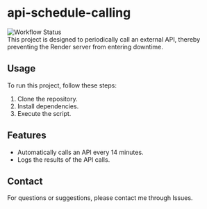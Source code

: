 # api-schedule-calling
![Workflow Status](https://github.com/green760223/api-schedule-calling/actions/workflows/schedule.yml/badge.svg)
<br/>
This project is designed to periodically call an external API, thereby preventing the Render server from entering downtime.

## Usage
To run this project, follow these steps:
1. Clone the repository.
2. Install dependencies.
3. Execute the script.

## Features
- Automatically calls an API every 14 minutes.
- Logs the results of the API calls.

## Contact
For questions or suggestions, please contact me through Issues.
